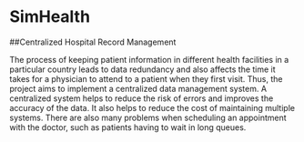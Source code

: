 # SimHealth
##Centralized Hospital Record Management

The process of keeping patient information in different health facilities in a particular
country leads to data redundancy and also affects the time it takes for a physician to attend to a
patient when they first visit. Thus, the project aims to implement a centralized data management
system. A centralized system helps to reduce the risk of errors and improves the accuracy of the
data. It also helps to reduce the cost of maintaining multiple systems. There are also many
problems when scheduling an appointment with the doctor, such as patients having to wait in
long queues.
